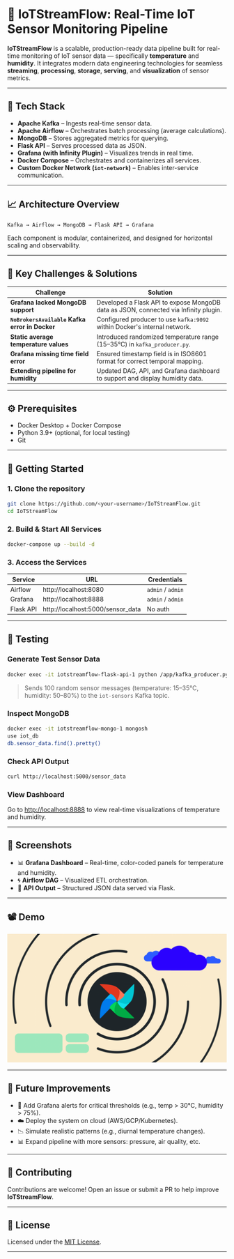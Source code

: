 
# 🚀 IoTStreamFlow: Real-Time IoT Sensor Monitoring Pipeline

**IoTStreamFlow** is a scalable, production-ready data pipeline built for real-time monitoring of IoT sensor data — specifically **temperature** and **humidity**. It integrates modern data engineering technologies for seamless **streaming**, **processing**, **storage**, **serving**, and **visualization** of sensor metrics.

---

## 🔧 Tech Stack

- **Apache Kafka** – Ingests real-time sensor data.
- **Apache Airflow** – Orchestrates batch processing (average calculations).
- **MongoDB** – Stores aggregated metrics for querying.
- **Flask API** – Serves processed data as JSON.
- **Grafana (with Infinity Plugin)** – Visualizes trends in real time.
- **Docker Compose** – Orchestrates and containerizes all services.
- **Custom Docker Network (`iot-network`)** – Enables inter-service communication.

---

## 📈 Architecture Overview

```
Kafka → Airflow → MongoDB → Flask API → Grafana
```

Each component is modular, containerized, and designed for horizontal scaling and observability.

---

## 🧩 Key Challenges & Solutions

| Challenge | Solution |
|----------|----------|
| **Grafana lacked MongoDB support** | Developed a Flask API to expose MongoDB data as JSON, connected via Infinity plugin. |
| **`NoBrokersAvailable` Kafka error in Docker** | Configured producer to use `kafka:9092` within Docker's internal network. |
| **Static average temperature values** | Introduced randomized temperature range (15–35°C) in `kafka_producer.py`. |
| **Grafana missing time field error** | Ensured timestamp field is in ISO8601 format for correct temporal mapping. |
| **Extending pipeline for humidity** | Updated DAG, API, and Grafana dashboard to support and display humidity data. |

---

## ⚙️ Prerequisites

- Docker Desktop + Docker Compose
- Python 3.9+ (optional, for local testing)
- Git

---

## 🚀 Getting Started

### 1. Clone the repository

```bash
git clone https://github.com/<your-username>/IoTStreamFlow.git
cd IoTStreamFlow
```

### 2. Build & Start All Services

```bash
docker-compose up --build -d
```

### 3. Access the Services

| Service | URL | Credentials |
|--------|-----|-------------|
| Airflow | http://localhost:8080 | `admin` / `admin` |
| Grafana | http://localhost:8888 | `admin` / `admin` |
| Flask API | http://localhost:5000/sensor_data | No auth |

---

## 🧪 Testing

### Generate Test Sensor Data

```bash
docker exec -it iotstreamflow-flask-api-1 python /app/kafka_producer.py
```

> Sends 100 random sensor messages (temperature: 15–35°C, humidity: 50–80%) to the `iot-sensors` Kafka topic.

### Inspect MongoDB

```bash
docker exec -it iotstreamflow-mongo-1 mongosh
use iot_db
db.sensor_data.find().pretty()
```

### Check API Output

```bash
curl http://localhost:5000/sensor_data
```

### View Dashboard

Go to [http://localhost:8888](http://localhost:8888) to view real-time visualizations of temperature and humidity.

---

## 📸 Screenshots

- 📊 **Grafana Dashboard** – Real-time, color-coded panels for temperature and humidity.
- 🌀 **Airflow DAG** – Visualized ETL orchestration.
- 📡 **API Output** – Structured JSON data served via Flask.

---

## 📽️ Demo



[![Watch the demo](demo_thumb_v2.png)](https://youtu.be/cHH6ERcMTVg)

---

## 🌱 Future Improvements

- 🔔 Add Grafana alerts for critical thresholds (e.g., temp > 30°C, humidity > 75%).
- ☁️ Deploy the system on cloud (AWS/GCP/Kubernetes).
- 📉 Simulate realistic patterns (e.g., diurnal temperature changes).
- 📊 Expand pipeline with more sensors: pressure, air quality, etc.

---

## 🤝 Contributing

Contributions are welcome! Open an issue or submit a PR to help improve **IoTStreamFlow**.

---

## 📄 License

Licensed under the [MIT License](LICENSE).

---
